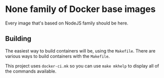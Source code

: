 # None family of Docker base images

Every image that's based on NodeJS family should be here.

## Building

The easiest way to build containers will be, using the `Makefile`. There are
various ways to build containers with the `Makefile`.

This project uses `docker-ci.mk` so you can use `make mkhelp` to display all of
the commands available.
